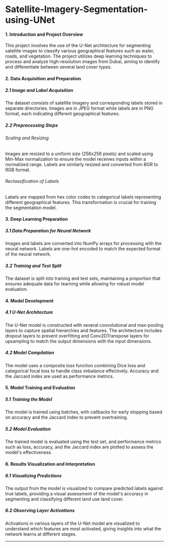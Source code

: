 # Satellite-Imagery-Segmentation-using-UNet 


#### 1. Introduction and Project Overview
This project involves the use of the U-Net architecture for segmenting satellite images to classify various geographical features such as water, roads, and vegetation. The project utilizes deep learning techniques to process and analyze high-resolution images from Dubai, aiming to identify and differentiate between several land cover types.

#### 2. Data Acquisition and Preparation
##### 2.1 Image and Label Acquisition
The dataset consists of satellite imagery and corresponding labels stored in separate directories. Images are in JPEG format while labels are in PNG format, each indicating different geographical features.
##### 2.2 Preprocessing Steps
###### Scaling and Resizing
Images are resized to a uniform size (256x256 pixels) and scaled using Min-Max normalization to ensure the model receives inputs within a normalized range. Labels are similarly resized and converted from BGR to RGB format.
###### Reclassification of Labels
Labels are mapped from hex color codes to categorical labels representing different geographical features. This transformation is crucial for training the segmentation model.

#### 3. Deep Learning Preparation
##### 3.1 Data Preparation for Neural Network
Images and labels are converted into NumPy arrays for processing with the neural network. Labels are one-hot encoded to match the expected format of the neural network.
##### 3.2 Training and Test Split
The dataset is split into training and test sets, maintaining a proportion that ensures adequate data for learning while allowing for robust model evaluation.

#### 4. Model Development
##### 4.1 U-Net Architecture
The U-Net model is constructed with several convolutional and max-pooling layers to capture spatial hierarchies and features. The architecture includes dropout layers to prevent overfitting and Conv2DTranspose layers for upsampling to match the output dimensions with the input dimensions.
##### 4.2 Model Compilation
The model uses a composite loss function combining Dice loss and categorical focal loss to handle class imbalance effectively. Accuracy and the Jaccard index are used as performance metrics.

#### 5. Model Training and Evaluation
##### 5.1 Training the Model
The model is trained using batches, with callbacks for early stopping based on accuracy and the Jaccard index to prevent overtraining.
##### 5.2 Model Evaluation
The trained model is evaluated using the test set, and performance metrics such as loss, accuracy, and the Jaccard index are plotted to assess the model's effectiveness.

#### 6. Results Visualization and Interpretation
##### 6.1 Visualizing Predictions
The output from the model is visualized to compare predicted labels against true labels, providing a visual assessment of the model's accuracy in segmenting and classifying different land use land cover.
##### 6.2 Observing Layer Activations
Activations in various layers of the U-Net model are visualized to understand which features are most activated, giving insights into what the network learns at different stages.

---
